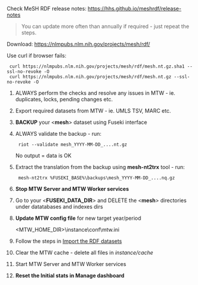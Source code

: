 Check MeSH RDF release notes: https://hhs.github.io/meshrdf/release-notes

> You can update more often than annually if required - just repeat the steps.

Download: https://nlmpubs.nlm.nih.gov/projects/mesh/rdf/

Use curl if browser fails:

     curl https://nlmpubs.nlm.nih.gov/projects/mesh/rdf/mesh.nt.gz.sha1 --ssl-no-revoke -O 
     curl https://nlmpubs.nlm.nih.gov/projects/mesh/rdf/mesh.nt.gz --ssl-no-revoke -O

1. ALWAYS perform the checks and resolve any issues in MTW - ie. duplicates, locks, pending changes etc.

2. Export required datasets from MTW - ie. UMLS TSV, MARC etc.

3. **BACKUP** your <**mesh**> dataset using Fuseki interface

4. ALWAYS validate the backup - run:
    
        riot --validate mesh_YYYY-MM-DD_....nt.gz

   No output = data is OK

5. Extract the translation from the backup using **mesh-nt2trx** tool - run:
    
        mesh-nt2trx %FUSEKI_BASE%\backups\mesh_YYYY-MM-DD_....nq.gz

6. **Stop MTW Server and MTW Worker services**

7. Go to your <**FUSEKI_DATA_DIR**> and DELETE the <**mesh**> directories under datatabases and indexes dirs

8. **Update MTW config file**  for new target year/period

    <MTW_HOME_DIR>\instance\conf\mtw.ini 

9. Follow the steps in [Import the RDF datasets](https://github.com/filak/MTW-MeSH/wiki/Loading-MeSH-datasets#import-the-rdf-datasets)

10. Clear the MTW cache - delete all files in *instance/cache*

11. Start MTW Server and MTW Worker services

12. **Reset the Initial stats in Manage dashboard**